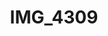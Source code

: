 ---
pid: '148'
layout: photos
title: IMG_4309
filename: IMG_4309.jpg
caption: 
previous_pid: '147'
next_pid: '149'
permalink: "/photos/148.html"
---